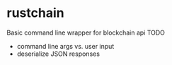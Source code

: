 # rustchain
Basic command line wrapper for blockchain api
TODO
- command line args vs. user input
- deserialize JSON responses

